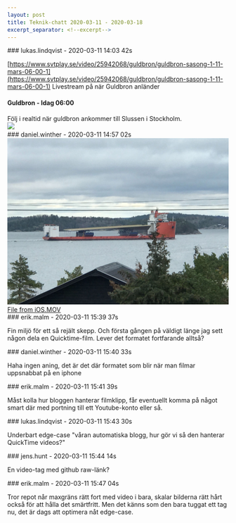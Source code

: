 ```yaml
---
layout: post
title: Teknik-chatt 2020-03-11 - 2020-03-18
excerpt_separator: <!--excerpt-->
---
```

<section class="message" markdown="1">
### lukas.lindqvist - 2020-03-11 14:03 42s

[https://www.svtplay.se/video/25942068/guldbron/guldbron-sasong-1-11-mars-06-00-1](https://www.svtplay.se/video/25942068/guldbron/guldbron-sasong-1-11-mars-06-00-1) Livestream på när Guldbron anländer

<div class="attachment"><h4>Guldbron - Idag 06:00</h4><div class="text">Följ i realtid när guldbron ankommer till Slussen i Stockholm.</div>
<a href="https://www.svtplay.se/video/25942068/guldbron/guldbron-sasong-1-11-mars-06-00-1"><img src="https://www.svtstatic.se/image/large/650/25928908/1583830649?format=auto&chromaSubSampling=false" fallback="Guldbron - Idag 06:00"/></a></div>
    
</section>
<section class="message" markdown="1">
### daniel.winther - 2020-03-11 14:57 02s


<div class="imageblock">
<a href="/assets/blogAssets/FV7JTRS4V-Image_from_iOS.jpg">
<img alt="Image from iOS.jpg" src="/assets/blogAssets/FV7JTRS4V-Image_from_iOS.jpg"/>
</a></div>

     

<div class="fileblock">
<div class="text">
</div>
<a href="/assets/blogAssets/FUW4K41HR-File_from_iOS.MOV">File from iOS.MOV</a>
</div>

</section>
<section class="message" markdown="1">
### erik.malm - 2020-03-11 15:39 37s

Fin miljö för ett så rejält skepp.
Och första gången på väldigt länge jag sett någon dela en Quicktime-film. Lever det formatet fortfarande alltså?
</section>
<section class="message" markdown="1">
### daniel.winther - 2020-03-11 15:40 33s

Haha ingen aning, det är det där formatet som blir när man filmar uppsnabbat på en iphone
</section>
<section class="message" markdown="1">
### erik.malm - 2020-03-11 15:41 39s

Måst kolla hur bloggen hanterar filmklipp, får eventuellt komma på något smart där med portning till ett Youtube-konto eller så.
</section>
<section class="message" markdown="1">
### lukas.lindqvist - 2020-03-11 15:43 30s

Underbart edge-case
"våran automatiska blogg, hur gör vi så den hanterar QuickTime videos?"
</section>
<section class="message" markdown="1">
### jens.hunt - 2020-03-11 15:44 14s

En video-tag med github raw-länk?
</section>
<section class="message" markdown="1">
### erik.malm - 2020-03-11 15:47 04s

Tror repot når maxgräns rätt fort med video i bara, skalar bilderna rätt hårt också för att hålla det smärtfritt.
Men det känns som den bara tuggat ett tag nu, det är dags att optimera nåt edge-case.

<!--excerpt-->
</section>